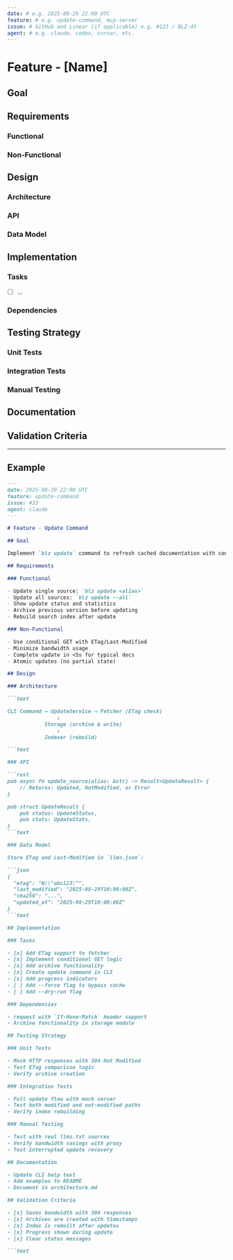 ```yaml
---
date: # e.g. 2025-08-29 22:00 UTC
feature: # e.g. update-command, mcp-server
issue: # GitHub and Linear (if applicable) e.g. #123 / BLZ-45
agent: # e.g. claude, codex, cursor, etc.
---
```


# Feature - [Name]

## Goal

## Requirements

### Functional

### Non-Functional

## Design

### Architecture

### API

### Data Model

## Implementation

### Tasks

- [ ] …

### Dependencies

## Testing Strategy

### Unit Tests

### Integration Tests

### Manual Testing

## Documentation

## Validation Criteria

---

## Example

```markdown
---
date: 2025-08-29 22:00 UTC
feature: update-command
issue: #33
agent: claude
---

# Feature - Update Command

## Goal

Implement `blz update` command to refresh cached documentation with conditional fetching using ETags.

## Requirements

### Functional

- Update single source: `blz update <alias>`
- Update all sources: `blz update --all`
- Show update status and statistics
- Archive previous version before updating
- Rebuild search index after update

### Non-Functional

- Use conditional GET with ETag/Last-Modified
- Minimize bandwidth usage
- Complete update in <5s for typical docs
- Atomic updates (no partial state)

## Design

### Architecture

```text

CLI Command → UpdateService → Fetcher (ETag check)
                ↓
            Storage (archive & write)
                ↓
            Indexer (rebuild)

```text

### API

```rust
pub async fn update_source(alias: &str) -> Result<UpdateResult> {
    // Returns: Updated, NotModified, or Error
}

pub struct UpdateResult {
    pub status: UpdateStatus,
    pub stats: UpdateStats,
}
```text

### Data Model

Store ETag and Last-Modified in `llms.json`:

```json
{
  "etag": "W/\"abc123\"",
  "last_modified": "2025-08-29T10:00:00Z",
  "sha256": "...",
  "updated_at": "2025-08-29T10:00:00Z"
}
```text

## Implementation

### Tasks

- [x] Add ETag support to fetcher
- [x] Implement conditional GET logic
- [x] Add archive functionality
- [x] Create update command in CLI
- [x] Add progress indicators
- [ ] Add --force flag to bypass cache
- [ ] Add --dry-run flag

### Dependencies

- reqwest with `If-None-Match` header support
- Archive functionality in storage module

## Testing Strategy

### Unit Tests

- Mock HTTP responses with 304 Not Modified
- Test ETag comparison logic
- Verify archive creation

### Integration Tests

- Full update flow with mock server
- Test both modified and not-modified paths
- Verify index rebuilding

### Manual Testing

- Test with real llms.txt sources
- Verify bandwidth savings with proxy
- Test interrupted update recovery

## Documentation

- Update CLI help text
- Add examples to README
- Document in architecture.md

## Validation Criteria

- [x] Saves bandwidth with 304 responses
- [x] Archives are created with timestamps
- [x] Index is rebuilt after updates
- [x] Progress shown during update
- [x] Clear status messages

```text
